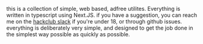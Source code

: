 this is a collection of simple, web based, adfree utilites. Everything is written in typescript using Next.JS. if you have a suggestion, you can reach me on the [hackclub slack](https://hackclub.slack.com/team/U078RA454JH) if you're under 18, or through github issues. everything is deliberately very simple, and designed to get the job done in the simplest way possible as quickly as possible.
